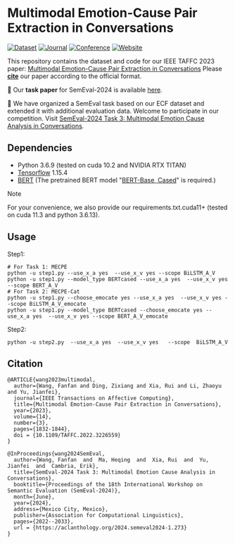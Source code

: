 # Multimodal Emotion-Cause Pair Extraction in Conversations

[![Dataset](https://img.shields.io/badge/Dataset-🤗_Hugging_Face-F0A336)](https://huggingface.co/datasets/NUSTM/ECF) [![Journal](https://img.shields.io/badge/Paper-TAFFC-2E6396)](https://ieeexplore.ieee.org/document/9969873) [![Conference](https://img.shields.io/badge/Paper-arXiv:2110.08020-A42F22)](https://arxiv.org/abs/2110.08020) [![Website](https://img.shields.io/badge/Competition-SemEval_2024-488DF8)](https://nustm.github.io/SemEval-2024_ECAC/)

This repository contains the dataset and code for our IEEE TAFFC 2023 paper: [Multimodal Emotion-Cause Pair Extraction in Conversations](https://ieeexplore.ieee.org/document/9969873)
Please [**cite**](#Citation) our paper according to the official format.

🌟 Our **task paper** for SemEval-2024 is available [here](https://aclanthology.org/2024.semeval2024-1.273).

🌟 We have organized a SemEval task based on our ECF dataset and extended it with additional evaluation data. Welcome to participate in our competition. Visit [SemEval-2024 Task 3: Multimodal Emotion Cause Analysis in Conversations](https://nustm.github.io/SemEval-2024_ECAC/). 

## Dependencies

- Python 3.6.9 (tested on cuda 10.2 and NVIDIA RTX TITAN)
- [Tensorflow](https://github.com/tensorflow/tensorflow) 1.15.4
- [BERT](https://github.com/google-research/bert) (The pretrained BERT model "[BERT-Base, Cased](https://storage.googleapis.com/bert_models/2018_10_18/cased_L-12_H-768_A-12.zip)" is required.)

> [!NOTE]
> For your convenience, we also provide our requirements.txt.cuda11+ (tested on cuda 11.3 and python 3.6.13).

## Usage

Step1:
```
# For Task 1: MECPE
python -u step1.py --use_x_a yes  --use_x_v yes --scope BiLSTM_A_V
python -u step1.py --model_type BERTcased --use_x_a yes  --use_x_v yes --scope BERT_A_V
# For Task 2: MECPE-Cat
python -u step1.py --choose_emocate yes --use_x_a yes  --use_x_v yes --scope BiLSTM_A_V_emocate
python -u step1.py --model_type BERTcased --choose_emocate yes --use_x_a yes  --use_x_v yes --scope BERT_A_V_emocate
```

Step2:
```
python -u step2.py  --use_x_a yes  --use_x_v yes   --scope  BiLSTM_A_V
```

## <span id="Citation">Citation</span>

```
@ARTICLE{wang2023multimodal,
  author={Wang, Fanfan and Ding, Zixiang and Xia, Rui and Li, Zhaoyu and Yu, Jianfei},
  journal={IEEE Transactions on Affective Computing}, 
  title={Multimodal Emotion-Cause Pair Extraction in Conversations}, 
  year={2023},
  volume={14},
  number={3},
  pages={1832-1844},
  doi = {10.1109/TAFFC.2022.3226559}
}

@InProceedings{wang2024SemEval,
  author={Wang, Fanfan  and  Ma, Heqing  and  Xia, Rui  and  Yu, Jianfei  and  Cambria, Erik},
  title={SemEval-2024 Task 3: Multimodal Emotion Cause Analysis in Conversations},
  booktitle={Proceedings of the 18th International Workshop on Semantic Evaluation (SemEval-2024)},
  month={June},
  year={2024},
  address={Mexico City, Mexico},
  publisher={Association for Computational Linguistics},
  pages={2022--2033},
  url = {https://aclanthology.org/2024.semeval2024-1.273}
}
```
